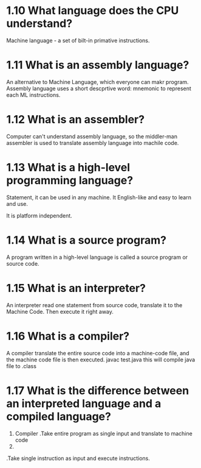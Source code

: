 # 1.10 What language does the CPU understand?
 Machine language - a set of bilt-in primative instructions. 

# 1.11 What is an assembly language?
An alternative to Machine Language, which everyone can makr program. 
Assembly language uses a short descprtive word: mnemonic to represent each ML instructions. 
 
# 1.12 What is an assembler?
Computer can't understand assembly language, so the middler-man assembler is used to translate  assembly language into machile code.

# 1.13 What is a high-level programming language?
Statement, it can be used in any machine. 
It English-like and easy to learn and use. 

It is platform independent. 

# 1.14 What is a source program?
A program written in a high-level language is called a source program or source code.


# 1.15 What is an interpreter?
An interpreter read one statement from source code, translate it to the Machine Code. 
Then execute it right away. 

# 1.16 What is a compiler?
A compiler translate the entire source code into a machine-code file, and the machine code file is then executed. javac test.java this will compile java file to .class 
# 1.17 What is the difference between an interpreted language and a compiled language?

1) Compiler 
  .Take entire program as single input and translate to machine code
2)
  .Take single instruction as input and execute instructions.
